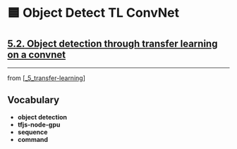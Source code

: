 # 🟦 Object Detect TL ConvNet

## [**5.2.** Object detection through transfer learning on a convnet](https://livebook.manning.com/book/deep-learning-with-javascript/chapter-5/161)

---

from [[_5_transfer-learning]]

## **Vocabulary**

- **object detection**
- **tfjs-node-gpu**
- **sequence**
- **command**

<link rel="stylesheet" type="text/css" media="all" href="../../../assets/css/custom.css" />

[//begin]: # "Autogenerated link references for markdown compatibility"
[_5_transfer-learning]: ../_5_transfer-learning.md "🟦 TRANSFER LEARNING"
[//end]: # "Autogenerated link references"
